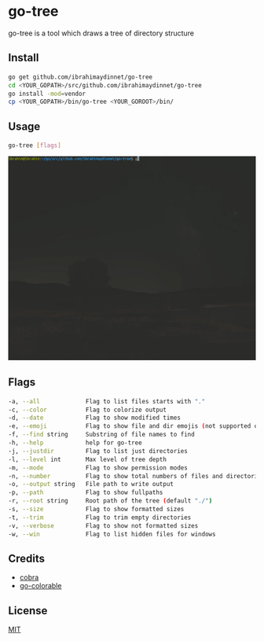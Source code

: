 # go-tree
go-tree is a tool which draws a tree of directory structure

## Install
```bash
go get github.com/ibrahimaydinnet/go-tree
cd <YOUR_GOPATH>/src/github.com/ibrahimaydinnet/go-tree
go install -mod=vendor
cp <YOUR_GOPATH>/bin/go-tree <YOUR_GOROOT>/bin/
```

## Usage
```bash
go-tree [flags]
```
![usage](docs/go-tree.gif)

## Flags

```bash
-a, --all             Flag to list files starts with "."
-c, --color           Flag to colorize output
-d, --date            Flag to show modified times
-e, --emoji           Flag to show file and dir emojis (not supported on windows)
-f, --find string     Substring of file names to find
-h, --help            help for go-tree
-j, --justdir         Flag to list just directories
-l, --level int       Max level of tree depth
-m, --mode            Flag to show permission modes
-n, --number          Flag to show total numbers of files and directories
-o, --output string   File path to write output
-p, --path            Flag to show fullpaths
-r, --root string     Root path of the tree (default "./")
-s, --size            Flag to show formatted sizes
-t, --trim            Flag to trim empty directories
-v, --verbose         Flag to show not formatted sizes
-w, --win             Flag to list hidden files for windows
```

## Credits
- [cobra](https://github.com/spf13/cobra)
- [go-colorable](https://github.com/mattn/go-colorable)

## License

[MIT](https://choosealicense.com/licenses/mit/)